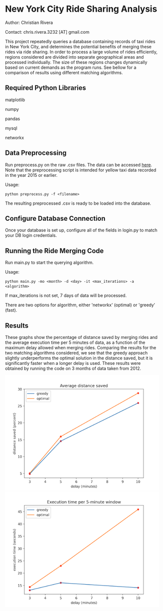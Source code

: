 # New York City Ride Sharing Analysis 

Author: Christian Rivera

Contact: chris.rivera.3232 \[AT\] gmail.com

This project repeatedly queries a database containing records of taxi rides in New York City, and determines the potential benefits of merging these rides via ride sharing. In order to process a large volume of rides efficiently, regions considered are divided into separate geographical areas and processed individually. The size of these regions changes dynamically based on current demands as the program runs. See bellow for a comparison of results using different matching algorithms.

## Required Python Libraries

matplotlib

numpy

pandas

mysql

networkx

## Data Preprocessing

Run preprocess.py on the raw .csv files. The data can be accessed [here](https://www1.nyc.gov/site/tlc/about/tlc-trip-record-data.page). Note that the preprocessing script is intended for yellow taxi data recorded in the year 2015 or earlier.

Usage:

    python preprocess.py -f <filename>

The resulting preprocessed .csv is ready to be loaded into the database.

## Configure Database Connection

Once your database is set up, configure all of the fields in login.py to match your DB login credentials.

## Running the Ride Merging Code

Run main.py to start the querying algorithm.

Usage:

    python main.py -mo <month> -d <day> -it <max_iterations> -a <algorithm>

If max_iterations is not set, 7 days of data will be processed.

There are two options for algorithm, either 'networkx' (optimal) or 'greedy' (fast).

## Results

These graphs show the percentage of distance saved by merging rides and the average execution time per 5 minutes of data, as a function of the maximum delay allowed when merging rides. Comparing the results for the two matching algorithms considered, we see that the greedy approach slightly underperforms the optimal solution in the distance saved, but it is significantly faster when a longer delay is used. These results were obtained by running the code on 3 months of data taken from 2012.

![distance saved](https://raw.githubusercontent.com/crivera32/ride-sharing-analysis/main/plots/distance_small.png)
![execution time](https://raw.githubusercontent.com/crivera32/ride-sharing-analysis/main/plots/time_small.png)


